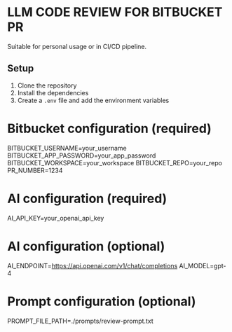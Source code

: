 # LLM CODE REVIEW FOR BITBUCKET PR

Suitable for personal usage or in CI/CD pipeline.

## Setup

1. Clone the repository
2. Install the dependencies
3. Create a `.env` file and add the environment variables

# Bitbucket configuration (required)
BITBUCKET_USERNAME=your_username
BITBUCKET_APP_PASSWORD=your_app_password
BITBUCKET_WORKSPACE=your_workspace
BITBUCKET_REPO=your_repo
PR_NUMBER=1234

# AI configuration (required)
AI_API_KEY=your_openai_api_key

# AI configuration (optional)
AI_ENDPOINT=https://api.openai.com/v1/chat/completions
AI_MODEL=gpt-4

# Prompt configuration (optional)
PROMPT_FILE_PATH=./prompts/review-prompt.txt
